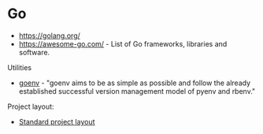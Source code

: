 # Go

* <https://golang.org/>
* <https://awesome-go.com/> - List of Go frameworks, libraries and software.

Utilities

* [goenv](https://github.com/syndbg/goenv) - "goenv aims to be as simple as possible and follow the already established successful version management model of pyenv and rbenv."

Project layout:

* [Standard project layout](https://github.com/golang-standards/project-layout)